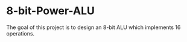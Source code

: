 # 8-bit-Power-ALU
The goal of this project is to design an 8-bit ALU which implements 16 operations.
